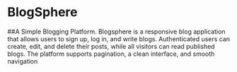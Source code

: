 # BlogSphere
##A Simple Blogging Platform.
Blogsphere is a responsive blog application that allows users to sign up, log in, and write blogs. Authenticated users can create, edit, and delete their posts, while all visitors can read published blogs. The platform supports pagination, a clean interface, and smooth navigation
